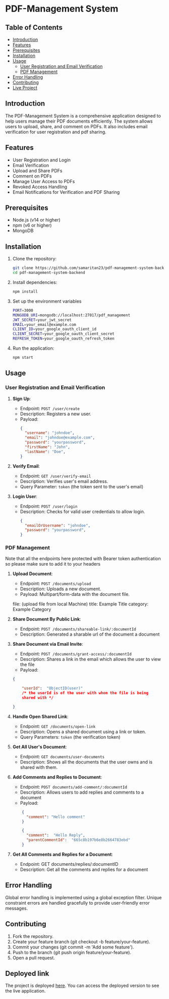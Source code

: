 # PDF-Management System

## Table of Contents

- [Introduction](#introduction)
- [Features](#features)
- [Prerequisites](#prerequisites)
- [Installation](#installation)
- [Usage](#usage)
  - [User Registration and Email Verification](#user-registration-and-email-verification)
  - [PDF Management](#pdf-management)
- [Error Handling](#error-handling)
- [Contributing](#contributing)
- [Live Project](#deployed-link)
## Introduction

The PDF-Management System is a comprehensive application designed to help users manage their PDF documents efficiently. The system allows users to upload, share, and comment on PDFs. It also includes email verification for user registration and pdf sharing.

## Features

- User Registration and Login
- Email Verification
- Upload and Share PDFs
- Comment on PDFs
- Manage User Access to PDFs
- Revoked Access Handling
- Email Notifications for Verification and PDF Sharing

## Prerequisites

- Node.js (v14 or higher)
- npm (v6 or higher)
- MongoDB

## Installation

1.  Clone the repository:

    ```bash
    git clone https://github.com/samaritan23/pdf-management-system-backend.git
    cd pdf-management-system-backend
    ```

2. Install dependencies:

    ```bash
    npm install
    ```

3. Set up the environment variables
    ```bash
    PORT=3000
    MONGODB_URI=mongodb://localhost:27017/pdf_management
    JWT_SECRET=your_jwt_secret
    EMAIL=your_email@example.com
    CLIENT_ID=your_google_oauth_client_id
    CLIENT_SECRET=your_google_oauth_client_secret
    REFRESH_TOKEN=your_google_oauth_refresh_token
    ```
4. Run the application:

    ```bash
    npm start
    ```

## Usage

### User Registration and Email Verification

1.  **Sign Up**:

    - Endpoint: `POST /user/create`
    - Description: Registers a new user.
    - Payload:
      ```json
      {
        "username": "johndoe",
        "email": "johndoe@example.com",
        "password": "yourpassword",
        "firstName": "John",
        "lastName": "Doe",
      }
      ```
2.  **Verify Email**:

    - Endpoint: `GET /user/verify-email`
    - Description: Verifies user's email address.
    - Query Parameter: `token` (the token sent to the user's email)

3.  **Login User**:

    - Endpoint: `POST /user/login`
    - Description: Checks for valid user credentials to allow login.
      ```json
      {
        "emailOrUsername": "johndoe",
        "password": "yourpassword",
      }
      ```

### PDF Management

Note that all the endpoints here protected with Bearer token authentication so please make sure to add it to your headers

1.  **Upload Document**:

    - Endpoint: `POST /documents/upload`
    - Description: Uploads a new document.
    - Payload: Multipart/form-data with the document file.

    file: (upload file from local Machine)
    title: Example Title
    category: Example Category

2.  **Share Document By Public Link**:

    - Endpoint: `POST /documents/shareable-link/:documentId`
    - Description: Generated a sharable url of the document a document

3.  **Share Document via Email Invite**:
    - Endpoint: `POST /documents/grant-access/:documentId`
    - Description: Shares a link in the email which allows the user to view the file
    - Payload:

    ```json
    {

    	"userId":  "ObjectID(user)"
    	/* the userId is of the user with whom the file is being
    	shared with */

    }
    ```

4.  **Handle Open Shared Link**:
    - Endpoint: `GET /documents/open-link`
    - Description: Opens a shared document using a link or token.
    - Query Parameters: `token` (the verification token)

5.  **Get All User's Document**:
    - Endpoint: `GET documents/user-documents`
    - Description: Shows all the documents that the user owns and is shared with them.

6.  **Add Comments and Replies to Document**:
    - Endpoint: `POST documents/add-comment/:documentId`
    - Description: Allows users to add replies and comments to a document
    - Payload:

    ```json
        {
          "comment": "Hello comment"
        }
    ```

    ```json
        {
          "comment":  "Hello Reply",
          "parentCommentId":  "665c8b197b6e8b2664783ebd"
        }
    ```

 7. **Get All Comments and Replies for a Document**:
	 -	Endpoint: GET documents/replies/:documentID
	 -	Description: Get all the comments and replies for a document



## Error Handling

Global error handling is implemented using a global exception filter. Unique constraint errors are handled gracefully to provide user-friendly error messages.


## Contributing

1.  Fork the repository.
2.  Create your feature branch (git checkout -b feature/your-feature).
3.  Commit your changes (git commit -m 'Add some feature').
4.  Push to the branch (git push origin feature/your-feature).
5.  Open a pull request.

## Deployed link

The project is deployed [here](https://pdf-management-system-frontend.onrender.com). You can access the deployed version to see the live application.
